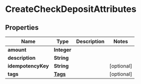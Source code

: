 # CreateCheckDepositAttributes

## Properties
Name | Type | Description | Notes
------------ | ------------- | ------------- | -------------
**amount** | **Integer** |  | 
**description** | **String** |  | 
**idempotencyKey** | **String** |  |  [optional]
**tags** | [**Tags**](Tags.md) |  |  [optional]
